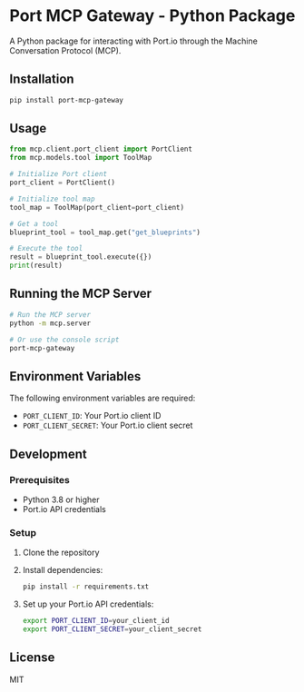 # Port MCP Gateway - Python Package

A Python package for interacting with Port.io through the Machine Conversation Protocol (MCP).

## Installation

```bash
pip install port-mcp-gateway
```

## Usage

```python
from mcp.client.port_client import PortClient
from mcp.models.tool import ToolMap

# Initialize Port client
port_client = PortClient()

# Initialize tool map
tool_map = ToolMap(port_client=port_client)

# Get a tool
blueprint_tool = tool_map.get("get_blueprints")

# Execute the tool
result = blueprint_tool.execute({})
print(result)
```

## Running the MCP Server

```bash
# Run the MCP server
python -m mcp.server

# Or use the console script
port-mcp-gateway
```

## Environment Variables

The following environment variables are required:

- `PORT_CLIENT_ID`: Your Port.io client ID
- `PORT_CLIENT_SECRET`: Your Port.io client secret

## Development

### Prerequisites

- Python 3.8 or higher
- Port.io API credentials

### Setup

1. Clone the repository
2. Install dependencies:
   ```bash
   pip install -r requirements.txt
   ```

3. Set up your Port.io API credentials:
   ```bash
   export PORT_CLIENT_ID=your_client_id
   export PORT_CLIENT_SECRET=your_client_secret
   ```

## License

MIT
